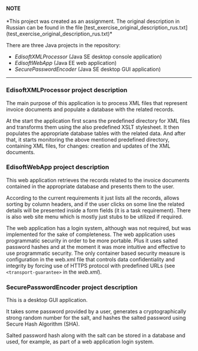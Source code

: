 <h4>NOTE</h4>
*This project was created as an assignment. The original description in Russian can be found in the file [test_exercise_original_description_rus.txt](test_exercise_original_description_rus.txt)*

There are three Java projects in the repository:
 * *EdisoftXMLProcessor* (Java SE desktop console application)
 * *EdisoftWebApp* (Java EE web application)
 * *SecurePasswordEncoder* (Java SE desktop GUI application)

----
<h3>EdisoftXMLProcessor project description</h3>

The main purpose of this application is to process XML files that represent
invoice documents and populate a database with the related records.

At the start the application first scans the predefined directory for XML files
and transforms them using the also predefined XSLT stylesheet. It then populates
the appropriate database tables with the related data. And after that, it starts
monitoring the above mentioned predefined directory, containing XML files, for changes:
creation and updates of the XML documents.


<h3>EdisoftWebApp project description</h3>

This web application retrieves the records related to the invoice documents
contained in the appropriate database and presents them to the user.

According to the current requirements it just lists all the records,
allows sorting by column headers, and if the user clicks on some line the
related details will be presented inside a form fields (it is a task requirement).
There is also web site menu which is mostly just stubs to be utilized
if required.

The web application has a login system, although was not required, but was
implemented for the sake of completeness. The web application uses programmatic
security in order to be more portable. Plus it uses salted password hashes and
at the moment it was more intuitive and effective to use programmatic security.
The only container based security measure is configuration in the web.xml
file that controls data confidentiality and integrity by forcing use of HTTPS
protocol with predefined URLs (see <code>&lt;transport-guarantee&gt;</code> in the <i>web.xml</i>).


<h3>SecurePasswordEncoder project description</h3>
This is a desktop GUI application.

It takes some password provided by a user,
generates a cryptographically strong random number for the salt,
and hashes the salted password using Secure Hash Algorithm (SHA).

Salted password hash along with the salt can be stored in a
database and used, for example, as part of a web application
login system.
